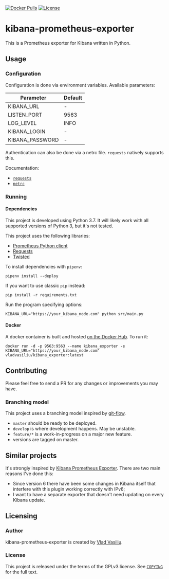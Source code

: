 [![Docker Pulls](https://img.shields.io/docker/pulls/vladvasiliu/kibana_exporter.svg?maxAge=604800)](https://hub.docker.com/r/vladvasiliu/kibana_exporter)
[![License](https://img.shields.io/badge/license-GPL%20v3.0-brightgreen.svg)](COPYING)


# kibana-prometheus-exporter

This is a Prometheus exporter for Kibana written in Python.

## Usage

### Configuration

Configuration is done via environment variables. Available parameters:

|Parameter      |Default|
|---------------|-------|
|KIBANA_URL     |-      |
|LISTEN_PORT    |9563   |
|LOG_LEVEL      |INFO   |
|KIBANA_LOGIN   |-      |
|KIBANA_PASSWORD|-      |

Authentication can also be done via a netrc file. `requests` natively supports this.

Documentation:
* [`requests`](http://docs.python-requests.org/en/master/user/authentication/)
* [`netrc`](https://www.gnu.org/software/inetutils/manual/html_node/The-_002enetrc-file.html)


### Running

#### Dependencies

This project is developed using Python 3.7. It will likely work with all supported versions of Python 3, but it's not tested.

This project uses the following libraries:

* [Prometheus Python client](https://github.com/prometheus/client_python)
* [Requests](http://docs.python-requests.org/en/master/)
* [Twisted](https://www.twistedmatrix.com/trac/)

To install dependencies with `pipenv`:

    pipenv install --deploy

If you want to use classic `pip` instead:

    pip install -r requirements.txt

Run the program specifying options:

    KIBANA_URL="https://your_kibana_node.com" python src/main.py


#### Docker

A docker container is built and hosted [on the Docker Hub](https://pipenv.readthedocs.io/en/latest/). To run it:

    docker run -d -p 9563:9563 --name kibana_exporter -e KIBANA_URL="https://your_kibana_node.com" vladvasiliu/kibana_exporter:latest


## Contributing

Please feel free to send a PR for any changes or improvements you may have.

### Branching model

This project uses a branching model inspired by [git-flow](https://datasift.github.io/gitflow/IntroducingGitFlow.html).

* `master` should be ready to be deployed.
* `develop` is where development happens. May be unstable.
* `feature/*` is a work-in-progress on a major new feature.
* versions are tagged on master.

## Similar projects

It's strongly inspired by [Kibana Prometheus Exporter](https://github.com/pjhampton/kibana-prometheus-exporter). There are two main reasons I've done this:

* Since version 6 there have been some changes in Kibana itself that interfere with this plugin working correctly with IPv6;
* I want to have a separate exporter that doesn't need updating on every Kibana update.



## Licensing

### Author
kibana-prometheus-exporter is created by [Vlad Vasiliu](https://github.com/vladvasiliu/).

### License
This project is released under the terms of the GPLv3 license. See [`COPYING`](COPYING) for the full text.
